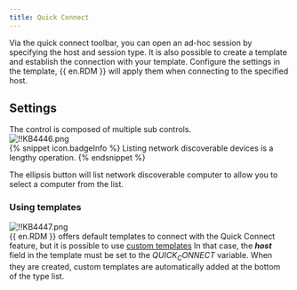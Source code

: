 ```yaml
---
title: Quick Connect
---
```

Via the quick connect toolbar, you can open an ad-hoc session by specifying the host and session type. It is also possible to create a template and establish the connection with your template. Configure the settings in the template, {{ en.RDM }} will apply them when connecting to the specified host.
## Settings
The control is composed of multiple sub controls.  
![!!KB4446.png](https://webdevolutions.azureedge.net/docs/en/kb/KB4446.png)  
{% snippet icon.badgeInfo %}
Listing network discoverable devices is a lengthy operation.
{% endsnippet %}  

The ellipsis button will list network discoverable computer to allow you to select a computer from the list.
### Using templates  
![!!KB4447.png](https://webdevolutions.azureedge.net/docs/en/kb/KB4447.png)  
{{ en.RDM }} offers default templates to connect with the Quick Connect feature, but it is possible to use [custom templates](https://helprdm.devolutions.net/commands_creatingtemplates.html) In that case, the ***host*** field in the template must be set to the $QUICK_CONNECT$ variable. When they are created, custom templates are automatically added at the bottom of the type list.
